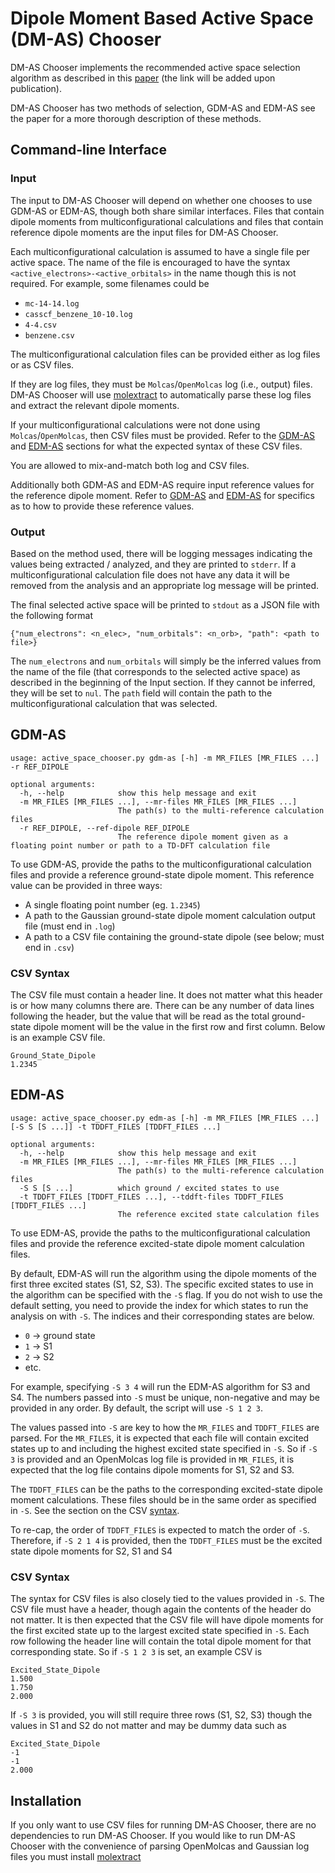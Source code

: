 # Dipole Moment Based Active Space (DM-AS) Chooser
DM-AS Chooser implements the recommended active space selection algorithm
as described in this [paper](TODO) (the link will be added upon publication).

DM-AS Chooser has two methods of selection, GDM-AS and EDM-AS see the paper for a more thorough
description of these methods.

## Command-line Interface
### Input
The input to DM-AS Chooser will depend on whether one chooses to use GDM-AS or EDM-AS, though both share similar interfaces.
Files that contain dipole moments from multiconfigurational calculations and files that contain reference dipole moments are the input files for DM-AS Chooser. 

Each multiconfigurational calculation is assumed to have a single file per active space. The name
of the file is encouraged to have the syntax `<active_electrons>-<active_orbitals>` in the name
though this is not required. For example, some filenames could be
- `mc-14-14.log`
- `casscf_benzene_10-10.log`
- `4-4.csv`
- `benzene.csv`

The multiconfigurational calculation files can be provided either as log files or as CSV files. 

If they are log files, they must be `Molcas`/`OpenMolcas` log (i.e., output) files. DM-AS Chooser will use [molextract](https://github.com/sdonglab/molextract)
to automatically parse these log files and extract the relevant dipole moments.

If your multiconfigurational calculations were not done using `Molcas`/`OpenMolcas`, then CSV files must be provided. 
Refer to the [GDM-AS](#gdm-as) and [EDM-AS](#edm-as) sections for what the expected syntax of these CSV files.

You are allowed to mix-and-match both log and CSV files.

Additionally both GDM-AS and EDM-AS require input reference values for the reference dipole moment.
Refer to [GDM-AS](#gdm-as) and [EDM-AS](#edm-as) for specifics as to how to provide these reference
values.


### Output
Based on the method used, there will be logging messages indicating the values being extracted / analyzed, and they are
printed to `stderr`. If a multiconfigurational calculation file does not have any data it will be removed
from the analysis and an appropriate log message will be printed.

The final selected active space will be printed to `stdout` as a JSON file with the following format
```
{"num_electrons": <n_elec>, "num_orbitals": <n_orb>, "path": <path to file>}
```

The `num_electrons` and `num_orbitals` will simply be the inferred values from the name of the file (that corresponds to the selected active space)
as described in the beginning of the Input section. If they cannot be inferred, they will be set to
`nul`. The `path` field will contain the path to the multiconfigurational calculation that was selected.


## GDM-AS
```
usage: active_space_chooser.py gdm-as [-h] -m MR_FILES [MR_FILES ...] -r REF_DIPOLE

optional arguments:
  -h, --help            show this help message and exit
  -m MR_FILES [MR_FILES ...], --mr-files MR_FILES [MR_FILES ...]
                        The path(s) to the multi-reference calculation files
  -r REF_DIPOLE, --ref-dipole REF_DIPOLE
                        The reference dipole moment given as a floating point number or path to a TD-DFT calculation file
```
To use GDM-AS, provide the paths to the multiconfigurational calculation files and provide a reference
ground-state dipole moment. This reference value can be provided in three ways:
- A single floating point number (eg. `1.2345`)
- A path to the Gaussian ground-state dipole moment calculation output file (must end in `.log`)
- A path to a CSV file containing the ground-state dipole (see below; must end in `.csv`)

### CSV Syntax
The CSV file must contain a header line. It does not matter what this header is or how many columns there are.
There can be any number of data lines following the header, but the value that will be read as the total ground-state dipole moment will be the value in the first row and first column. Below is an example CSV file.
```csv
Ground_State_Dipole
1.2345
```

## EDM-AS
```
usage: active_space_chooser.py edm-as [-h] -m MR_FILES [MR_FILES ...] [-S S [S ...]] -t TDDFT_FILES [TDDFT_FILES ...]

optional arguments:
  -h, --help            show this help message and exit
  -m MR_FILES [MR_FILES ...], --mr-files MR_FILES [MR_FILES ...]
                        The path(s) to the multi-reference calculation files
  -S S [S ...]          which ground / excited states to use
  -t TDDFT_FILES [TDDFT_FILES ...], --tddft-files TDDFT_FILES [TDDFT_FILES ...]
                        The reference excited state calculation files
```
To use EDM-AS, provide the paths to the multiconfigurational calculation files and provide the reference
excited-state dipole moment calculation files.

By default, EDM-AS will run the algorithm using the dipole moments of the first three excited states (S1, S2, S3). The
specific excited states to use in the algorithm can be specified with the `-S` flag. If you do not wish to use the default setting, 
you need to provide the index for which states to run the analysis on with `-S`. The indices and their corresponding states are below.
- `0` -> ground state
- `1` -> S1
- `2` -> S2
- etc.

For example, specifying `-S 3 4` will run the EDM-AS algorithm for S3 and S4. The numbers passed into `-S` must be unique, non-negative and may
be provided in any order. By default, the script will use `-S 1 2 3`.

The values passed into `-S` are key to how the `MR_FILES` and `TDDFT_FILES` are parsed. For the `MR_FILES`, it is expected
that each file will contain excited states up to and including the highest excited state specified in `-S`. So if `-S 3` is
provided and an OpenMolcas log file is provided in `MR_FILES`, it is expected that the log file contains dipole moments
for S1, S2 and S3.

The `TDDFT_FILES` can be the paths to the corresponding excited-state dipole moment calculations. These files should be in
the same order as specified in `-S`. See the section on the CSV [syntax](#td-dft-csv-syntax).

To re-cap, the order of `TDDFT_FILES` is expected to match the order of `-S`. Therefore, if `-S 2 1 4` is provided, then the `TDDFT_FILES`
must be the excited state dipole moments for S2, S1 and S4

### CSV Syntax
The syntax for CSV files is also closely tied to the values provided in `-S`. The CSV file must have a header,
though again the contents of the header do not matter. It is then expected that the CSV file will have dipole moments for
the first excited state up to the largest excited state specified in `-S`. Each row following the header line will contain the
total dipole moment for that corresponding state. So if `-S 1 2 3` is set, an example CSV is
```csv
Excited_State_Dipole
1.500
1.750
2.000
```

If `-S 3` is provided, you will still require three rows (S1, S2, S3) though the values in S1 and S2 do not matter
and may be dummy data such as
```csv
Excited_State_Dipole
-1
-1
2.000
```


## Installation
If you only want to use CSV files for running DM-AS Chooser, there are no dependencies to run DM-AS Chooser. If you would like to run DM-AS Chooser
with the convenience of parsing OpenMolcas and Gaussian log files you must install [molextract](https://github.com/sdonglab/molextract)
